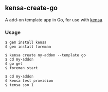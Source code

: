 ## kensa-create-go

A add-on template app in Go, for use with [kensa](http://github.com/heroku/kensa).

### Usage

```console
$ gem install kensa
$ gem install foreman

$ kensa create my-addon --template go
$ cd my-addon
$ go get
$ foreman start

$ cd my-addon
$ kensa test provision
$ tensa sso 1
```
